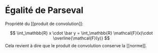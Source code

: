 # Égalité de Parseval
Propriété du [[produit de convolution]]:

$$
\int_\mathbb{R} x \cdot \bar y = \int_\mathbb{R} \mathcal{F}(x)\cdot \overline{\mathcal{F}(y)}
$$
Cela revient à dire que le produit de convolution conserve la [[norme]].
